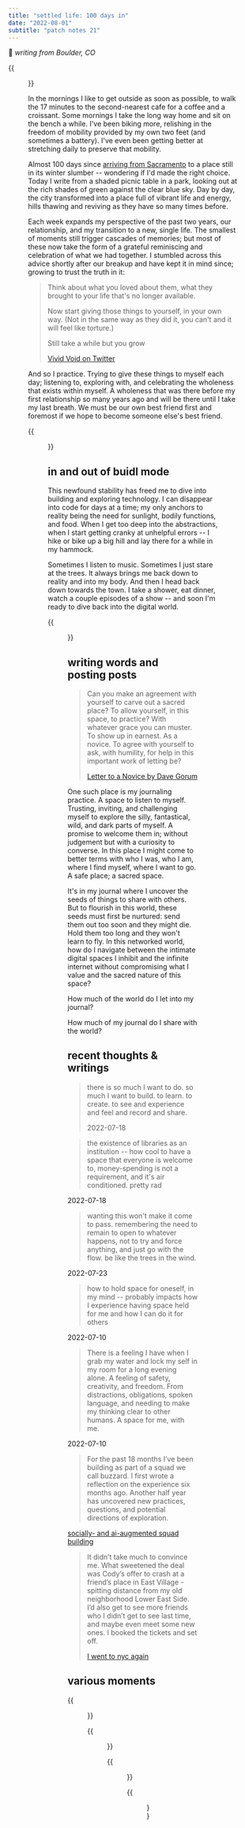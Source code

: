 ```yaml
---
title: "settled life: 100 days in"
date: "2022-08-01"
subtitle: "patch notes 21"
---
```


📍 _writing from Boulder, CO_

{{<figure src="/Pasted image 20220725150432.png" caption="Dakota Ridge Trail, Sanitas Valley, Boulder, CO">}}

In the mornings I like to get outside as soon as possible, to walk the 17 minutes to the second-nearest cafe for a coffee and a croissant. Some mornings I take the long way home and sit on the bench a while. I've been biking more, relishing in the freedom of mobility provided by my own two feet (and sometimes a battery). I've even been getting better at stretching daily to preserve that mobility. 

Almost 100 days since [arriving from Sacramento](/posts/patch-20) to a place still in its winter slumber -- wondering if I'd made the right choice. Today I write from a shaded picnic table in a park, looking out at the rich shades of green against the clear blue sky. Day by day, the city transformed into a place full of vibrant life and energy, hills thawing and reviving as they have so many times before. 

Each week expands my perspective of the past two years, our relationship, and my transition to a new, single life. The smallest of moments still trigger cascades of memories; but most of these now take the form of a grateful reminiscing and celebration of what we had together. I stumbled across this advice shortly after our breakup and have kept it in mind since; growing to trust the truth in it:

> Think about what you loved about them, what they brought to your life that's no longer available. 
> 
> Now start giving those things to yourself, in your own way. (Not in the same way as they did it, you can't and it will feel like torture.) 
> 
> Still take a while but you grow
> 
> [Vivid Void on Twitter](https://twitter.com/VividVoid_/status/1515236927502315526)

And so I practice. Trying to give these things to myself each day; listening to, exploring with, and celebrating the wholeness that exists within myself. A wholeness that was there before my first relationship so many years ago and will be there until I take my last breath. We must be our own best friend first and foremost if we hope to become someone else's best friend. 

{{<figure src="/Pasted image 20220730151750.png" caption="Sunshine Lake, Boulder, CO">}}

## in and out of buidl mode

This newfound stability has freed me to dive into building and exploring technology. I can disappear into code for days at a time; my only anchors to reality being the need for sunlight, bodily functions, and food. When I get too deep into the abstractions, when I start getting cranky at unhelpful errors -- I hike or bike up a big hill and lay there for a while in my hammock. 

Sometimes I listen to music. Sometimes I just stare at the trees. It always brings me back down to reality and into my body. And then I head back down towards the town. I take a shower, eat dinner, watch a couple episodes of a show -- and soon I'm ready to dive back into the digital world. 

{{<figure src="/Pasted image 20220730152557.png" caption="Garden Goals. Boulder, CO">}}

## writing words and posting posts

> Can you make an agreement with yourself to carve out a sacred place? To allow yourself, in this space, to practice? With whatever grace you can muster. To show up in earnest. As a novice. To agree with yourself to ask, with humility, for help in this important work of letting be?
> 
> [Letter to a Novice by Dave Gorum](https://gorum.substack.com/p/letter-to-a-novice)

One such place is my journaling practice. A space to listen to myself. Trusting, inviting, and challenging myself to explore the silly, fantastical, wild, and dark parts of myself. A promise to welcome them in; without judgement but with a curiosity to converse. In this place I might come to better terms with who I was, who I am, where I find myself, where I want to go. A safe place; a sacred space. 

It's in my journal where I uncover the seeds of things to share with others. But to flourish in this world, these seeds must first be nurtured: send them out too soon and they might die. Hold them too long and they won't learn to fly. In this networked world, how do I navigate between the intimate digital spaces I inhibit and the infinite internet without compromising what I value and the sacred nature of this space? 

How much of the world do I let into my journal? 

How much of my journal do I share with the world? 

## recent thoughts & writings

> there is so much I want to do. so much I want to build. to learn. to create. to see and experience and feel and record and share. 
> 
> 2022-07-18

> the existence of libraries as an institution -- how cool to have a space that everyone is welcome to, money-spending is not a requirement, and it's air conditioned. pretty rad
> 
2022-07-18

> wanting this won't make it come to pass. remembering the need to remain to open to whatever happens, not to try and force anything, and just go with the flow. be like the trees in the wind.
> 
2022-07-23

> how to hold space for oneself, in my mind -- probably impacts how I experience having space held for me and how I can do it for others
> 
2022-07-10

> There is a feeling I have when I grab my water and lock my self in my room for a long evening alone. A feeling of safety, creativity, and freedom. From distractions, obligations, spoken language, and needing to make my thinking clear to other humans. A space for me, with me.
> 
2022-07-10

> For the past 18 months I’ve been building as part of a squad we call buzzard. I first wrote a reflection on the experience six months ago. Another half year has uncovered new practices, questions, and potential directions of exploration.
> 
[socially- and ai-augmented squad building](/posts/future-of-building)

> It didn’t take much to convince me. What sweetened the deal was Cody’s offer to crash at a friend’s place in East Village - spitting distance from my old neighborhood Lower East Side. I’d also get to see more friends who I didn’t get to see last time, and maybe even meet some new ones. I booked the tickets and set off.
> 
> [I went to nyc again](/posts/nyc-again)

## various moments

{{<figure src="/Pasted image 20220730151334.png" caption="A lovely couple days when my parents and Justyn & Ilona visited.">}}

{{<figure src="/Pasted image 20220730152248.png" caption="Boulder's weather has quite the personality">}}

{{<figure src="/Pasted image 20220730152318.png" caption="flowers">}}

{{<figure src="/Pasted image 20220730152404.png" caption="some cool art">}}